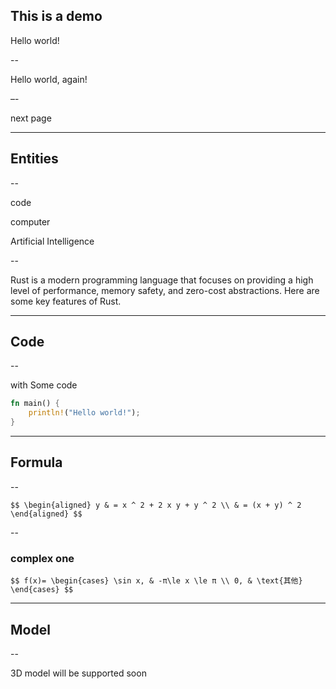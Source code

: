 ## This is a demo

Hello world!

--

Hello world, again!

–-

next page

---

## Entities

--

code

computer

Artificial Intelligence

--

Rust is a modern programming language that focuses on providing a high level of performance, memory safety, and zero-cost abstractions. Here are some key features of Rust.

---

## Code

--

with Some code

```rust
fn main() {
    println!("Hello world!");
}
```

---

## Formula

--

`$$
\begin{aligned}
y & = x ^ 2 + 2 x y + y ^ 2 \\
& = (x + y) ^ 2
\end{aligned}
$$`

--

### complex one

`$$
f(x)=
\begin{cases}
\sin x, & -π\le x \le π \\
0, & \text{其他}
\end{cases}
$$`

---

## Model

--

3D model will be supported soon
